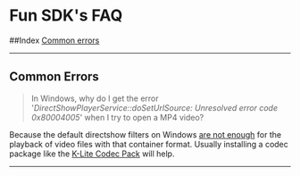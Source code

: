 # Fun SDK's FAQ

##Index
[Common errors](#common-errors)

---

## Common Errors
> In Windows, why do I get the error '*DirectShowPlayerService::doSetUrlSource: Unresolved error code 0x80004005*' when I try to open a MP4 video?

Because the default directshow filters on Windows [are not enough](http://stackoverflow.com/a/32436805/2896619) for the playback of video files with that container format. Usually installing a codec package like the [K-Lite Codec Pack](http://www.codecguide.com/) will help.

---